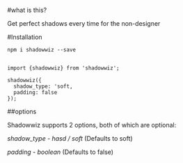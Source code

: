 #what is this?

Get perfect shadows every time for the non-designer

#Installation

`npm i shadowwiz --save`

```

import {shadowwiz} from 'shadowwiz';

shadowwiz({
  shadow_type: 'soft,
  padding: false
});
```

##options

Shadowwiz supports 2 options, both of which are optional:

_shadow_type_ - _hasd / soft_ (Defaults to soft)

_padding_ - _boolean_ (Defaults to false)
